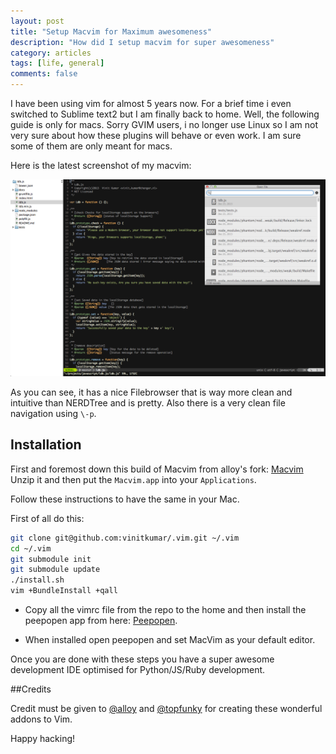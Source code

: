 ```yaml
---
layout: post
title: "Setup Macvim for Maximum awesomeness"
description: "How did I setup macvim for super awesomeness"
category: articles
tags: [life, general]
comments: false
---
```


I have been using vim for almost 5 years now. For a brief time i even
switched to Sublime text2 but I am finally back to home. Well, the
following guide is only for macs. Sorry GVIM users, i no longer use
Linux so I am not very sure about how these plugins will behave or even
work. I am sure some of them are only meant for macs.

Here is the latest screenshot of my macvim:

![Macvim](/public/img/vim.png)

As you can see, it has a nice Filebrowser that is way more clean and
intuitive than NERDTree and is pretty. Also there is a very clean file
navigation using `\-p`.  

## Installation

First and foremost down this build of Macvim from alloy's fork:
[Macvim](https://github.com/alloy/macvim/releases/download/snapshot-71/MacVim-71-20130920.zip)
Unzip it and then put the `Macvim.app` into your `Applications`.

Follow these instructions to have the same in your Mac.


First of all do this:

```sh
git clone git@github.com:vinitkumar/.vim.git ~/.vim
cd ~/.vim
git submodule init
git submodule update
./install.sh
vim +BundleInstall +qall
```

- Copy all the vimrc file from the repo to the home and then install the
peepopen app from here: [Peepopen](http://topfunky.github.io/PeepOpen/).

- When installed open peepopen and set MacVim as your default editor.

Once you are done with these steps you have a super awesome development
IDE optimised for Python/JS/Ruby development.

##Credits

Credit must be given to [@alloy](http://github.com/alloy) and
[@topfunky](http://twitter.com/topfunky) for creating these wonderful
addons to Vim.

Happy hacking!
